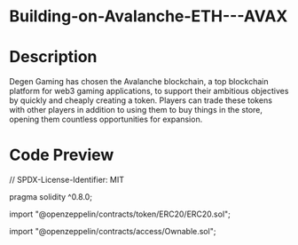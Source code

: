 # Building-on-Avalanche-ETH---AVAX
# Description
Degen Gaming has chosen the Avalanche blockchain, a top blockchain platform for web3 gaming applications, to support their ambitious objectives by quickly and cheaply creating a token. Players can trade these tokens with other players in addition to using them to buy things in the store, opening them countless opportunities for expansion.

# Code Preview

// SPDX-License-Identifier: MIT

pragma solidity ^0.8.0;

import "@openzeppelin/contracts/token/ERC20/ERC20.sol";

import "@openzeppelin/contracts/access/Ownable.sol";
